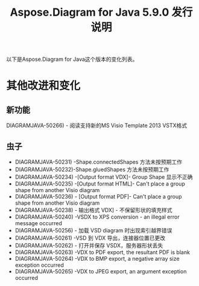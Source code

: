 ﻿---
title: Aspose.Diagram for Java 5.9.0 发行说明
type: docs
weight: 10
url: /zh/java/aspose-diagram-for-java-5-9-0-release-notes/
---
以下是Aspose.Diagram for Java这个版本的变化列表。
# **其他改进和变化**
## **新功能**
DIAGRAMJAVA-50266) - 阅读支持新的MS Visio Template 2013 VSTX格式
## **虫子**
- DIAGRAMJAVA-50231) -Shape.connectedShapes 方法未按预期工作
- DIAGRAMJAVA-50232)-Shape.gluedShapes 方法未按预期工作
- DIAGRAMJAVA-50234) -[Output format VDX]- Group Shape 显示不正确
- DIAGRAMJAVA-50235) -[Output format HTML]- Can't place a group shape from another Visio diagram
- DIAGRAMJAVA-50236) - [Output format PDF]- Can't place a group shape from another Visio diagram
- DIAGRAMJAVA-50238) - 输出格式 VDX] - 不保留形状的填充样式
- DIAGRAMJAVA-50240) -VSDX to XPS conversion - an illegal error message occurred
- DIAGRAMJAVA-50256) - 加载 VSD diagram 时出现索引越界错误
- DIAGRAMJAVA-50261) -VSD 到 VDX 导出，连接器位置已更改
- DIAGRAMJAVA-50262) - 打开并保存 VSDX，服务器形状丢失
- DIAGRAMJAVA-50263) -VDX to PDF export, the resultant PDF is blank
- DIAGRAMJAVA-50264) -VDX to BMP export, a negative array size exception occurred
- DIAGRAMJAVA-50265) -VDX to JPEG export, an argument exception occurred
